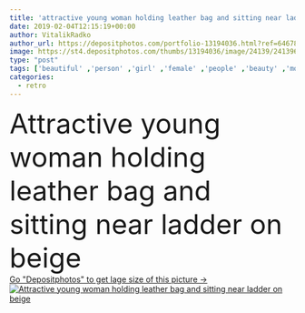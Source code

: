 ```yaml
---
title: 'attractive young woman holding leather bag and sitting near ladder on beige'
date: 2019-02-04T12:15:19+00:00
author: VitalikRadko
author_url: https://depositphotos.com/portfolio-13194036.html?ref=64678756
image: https://st4.depositphotos.com/thumbs/13194036/image/24139/241396742/api_thumb_450.jpg?forcejpeg=true
type: "post"
tags: ['beautiful' ,'person' ,'girl' ,'female' ,'people' ,'beauty' ,'model' ,'caucasian' ,'brown' ,'wooden' ,'style' ,'retro' ,'vintage' ,'fashion' ,'beige' ,'stylish' ,'woman' ,'trendy' ,'vogue' ,'attractive' ,'ladder' ,'fashionable' ,'modeling' ,'styling' ,'Studio Shot' ,'young adult' ,'Fashion Shoot' ,'leather bag' ]
categories: 
  - retro
---
```

<div aling="center">
            <font size="60"> Attractive young woman holding leather bag and sitting near ladder on beige</font>   
</div>
<div>
    <a href='https://depositphotos.com/241396742/stock-photo-attractive-young-woman-holding-leather.html?ref=64678756' target=_blank > Go "Depositphotos" to get lage size of this picture ->
        <img href='https://depositphotos.com/241396742/stock-photo-attractive-young-woman-holding-leather.html?ref=64678756' src='https://st4.depositphotos.com/13194036/24139/i/950/depositphotos_241396742-stock-photo-attractive-young-woman-holding-leather.jpg?forcejpeg=true' alt='Attractive young woman holding leather bag and sitting near ladder on beige' >
    </a>
</div>
